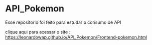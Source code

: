 # API_Pokemon
Esse repositorio foi feito para estudar o consumo de API 

clique aqui para acessar o site : https://leonardowap.github.io/API_Pokemon/Frontend-pokemon.html


